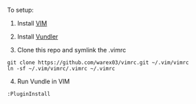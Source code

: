 To setup:

1) Install [VIM](http://www.vim.org/download.php)

2) Install [Vundler](https://github.com/VundleVim/Vundle.vim)

3) Clone this repo and symlink the .vimrc

```
git clone https://github.com/warex03/vimrc.git ~/.vim/vimrc
ln -sf ~/.vim/vimrc/.vimrc ~/.vimrc
```

4) Run Vundle in VIM

`:PluginInstall`

